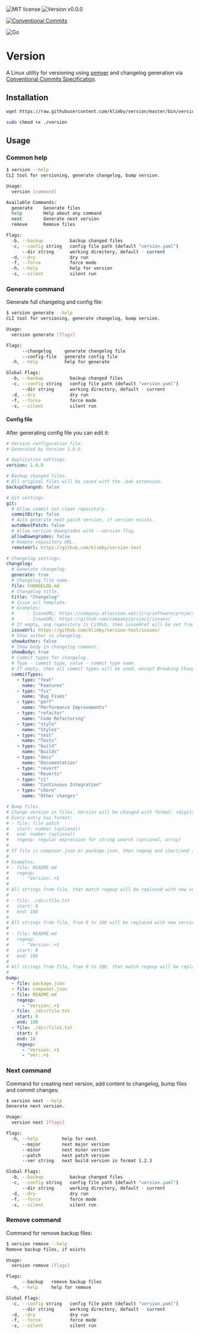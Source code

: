![MIT license](https://img.shields.io/badge/license-MIT-green.svg?style=plastic "MIT")
![Version v0.0.0](https://img.shields.io/badge/version-v0.0.0-blue.svg?style=plastic "Version v0.0.0")

[![Conventional Commits](https://img.shields.io/badge/Conventional%20Commits-1.0.0-yellow.svg)](https://conventionalcommits.org)

![Go](https://img.shields.io/badge/Go-1.21-yellow.svg?style=plastic "Go")

# Version

A Linux utility for versioning using [semver](https://semver.org) and changelog generation via [Conventional Commits Specification](https://www.conventionalcommits.org/en/v1.0.0).

## Installation

```bash
wget https://raw.githubusercontent.com/klimby/version/master/bin/version

sudo chmod +x ./version
```

## Usage

### Common help

```bash
$ version --help
CLI tool for versioning, generate changelog, bump version.

Usage:
  version [command]

Available Commands:
  generate    Generate files
  help        Help about any command
  next        Generate next version
  remove      Remove files

Flags:
  -b, --backup          backup changed files
  -c, --config string   config file path (default "version.yaml")
      --dir string      working directory, default - current
  -d, --dry             dry run
  -f, --force           force mode
  -h, --help            help for version
  -s, --silent          silent run
```

### Generate command

Generate full changelog and config file:

```bash
$ version generate --help
CLI tool for versioning, generate changelog, bump version.

Usage:
  version generate [flags]

Flags:
      --changelog     generate changelog file
      --config-file   generate config file
  -h, --help          help for generate

Global Flags:
  -b, --backup          backup changed files
  -c, --config string   config file path (default "version.yaml")
      --dir string      working directory, default - current
  -d, --dry             dry run
  -f, --force           force mode
  -s, --silent          silent run
```

#### Config file

After generating config file you can edit it:

```yaml
# Version configuration file.
# Generated by Version 1.0.0.

# Application settings.
version: 1.0.0

# Backup changed files.
# All original files will be saved with the .bak extension.
backupChanged: false

# Git settings.
git:
  # Allow commit not clean repository.
  commitDirty: false
  # Auto generate next patch version, if version exists.
  autoNextPatch: false
  # Allow version downgrades with --version flag.
  allowDowngrades: false
  # Remote repository URL.
  remoteUrl: https://github.com/klimby/version-test

# Changelog settings.
changelog:
  # Generate changelog.
  generate: true
  # Changelog file name.
  file: CHANGELOG.md
  # Changelog title.
  title: "Changelog"
  # Issue url template.
  # Examples:
  # 	- IssueURL: https://company.atlassian.net/jira/software/projects/PROJECT/issues/
  # 	- IssueURL: https://github.com/company/project/issues/
  # If empty, ang repository is CitHub, then issueHref will be set from remote repository URL.
  issueUrl: https://github.com/klimby/version-test/issues/
  # Show author in changelog.
  showAuthor: false
  # Show body in changelog comment.
  showBody: true
  # Commit types for changelog.
  # Type - commit type, value - commit type name.
  # If empty, then all commit types will be used, except Breaking Changes.
  commitTypes:
    - type: "feat"
      name: "Features"
    - type: "fix"
      name: "Bug Fixes"
    - type: "perf"
      name: "Performance Improvements"
    - type: "refactor"
      name: "Code Refactoring"
    - type: "style"
      name: "Styles"
    - type: "test"
      name: "Tests"
    - type: "build"
      name: "Builds"
    - type: "docs"
      name: "Documentation"
    - type: "revert"
      name: "Reverts"
    - type: "ci"
      name: "Continuous Integration"
    - type: "chore"
      name: "Other changes"

# Bump files.
# Change version in files. Version will be changed with format: <digital>.<digital>.<digital>
# Every entry has format:
# - file: file patch
#   start: number (optional)
#   end: number (optional)
#   regexp: regular expression for string search (optional, array)
# 
# If file is composer.json or package.json, then regexp and start/end are ignored.
#
# Examples:
# - file: README.md
#   regexp: 
#	  - ^Version:.+$
# 
# All strings from file, that match regexp will be replaced with new version.
#
# - file: ./dir/file.txt
#   start: 0
#   end: 100
#
# All strings from file, from 0 to 100 will be replaced with new version.
#
# - file: README.md
#   regexp: 
#	  - ^Version:.+$
#   start: 0
#   end: 100
#
# All strings from file, from 0 to 100, that match regexp will be replaced with new version.
#
bump:
  - file: package.json
  - file: composer.json
  - file: README.md
    regexp:
      - ^Version:.+$
  - file: ./dir/file.txt
    start: 0
    end: 100
  - file: ./dir/file2.txt
    start: 0
    end: 10
    regexp:
      - ^Version:.+$
      - ^Ver:.+$

```

### Next command

Command for creating next version, add content to changelog, bump files and commit changes:

```bash
$ version next --help
Generate next version.

Usage:
  version next [flags]

Flags:
  -h, --help         help for next
      --major        next major version
      --minor        next minor version
      --patch        next patch version
      --ver string   next build version in format 1.2.3

Global Flags:
  -b, --backup          backup changed files
  -c, --config string   config file path (default "version.yaml")
      --dir string      working directory, default - current
  -d, --dry             dry run
  -f, --force           force mode
  -s, --silent          silent run
```

### Remove command

Command for remove backup files:

```bash
$ version remove --help
Remove backup files, if exists

Usage:
  version remove [flags]

Flags:
      --backup   remove backup files
  -h, --help     help for remove

Global Flags:
  -c, --config string   config file path (default "version.yaml")
      --dir string      working directory, default - current
  -d, --dry             dry run
  -f, --force           force mode
  -s, --silent          silent run
```
